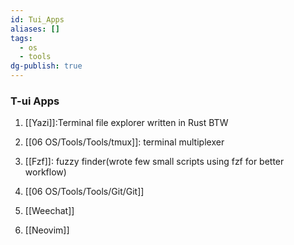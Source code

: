 ```yaml
---
id: Tui_Apps
aliases: []
tags:
  - os
  - tools
dg-publish: true
---
```

### **T-ui Apps**
1. [[Yazi]]:Terminal file explorer written in Rust BTW

2. [[06 OS/Tools/Tools/tmux]]: terminal multiplexer

3. [[Fzf]]: fuzzy finder(wrote few small scripts using fzf for better workflow)
4. [[06 OS/Tools/Tools/Git/Git]] 
5. [[Weechat]]
6. [[Neovim]]

